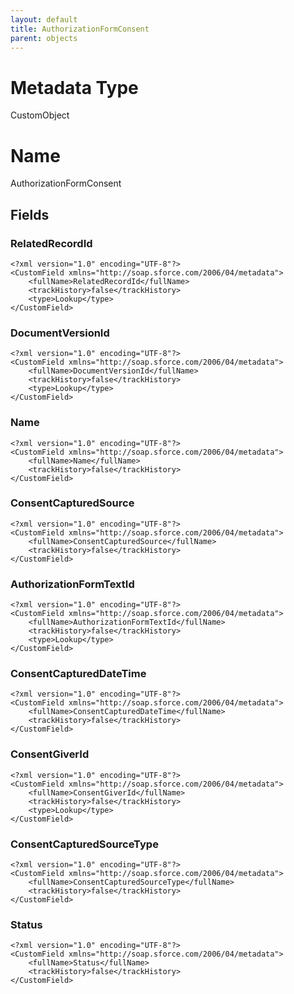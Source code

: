 ```yaml
---
layout: default
title: AuthorizationFormConsent
parent: objects
---
```

# Metadata Type
CustomObject

# Name
AuthorizationFormConsent
## Fields
### RelatedRecordId

```
<?xml version="1.0" encoding="UTF-8"?>
<CustomField xmlns="http://soap.sforce.com/2006/04/metadata">
    <fullName>RelatedRecordId</fullName>
    <trackHistory>false</trackHistory>
    <type>Lookup</type>
</CustomField>
```
### DocumentVersionId

```
<?xml version="1.0" encoding="UTF-8"?>
<CustomField xmlns="http://soap.sforce.com/2006/04/metadata">
    <fullName>DocumentVersionId</fullName>
    <trackHistory>false</trackHistory>
    <type>Lookup</type>
</CustomField>
```
### Name

```
<?xml version="1.0" encoding="UTF-8"?>
<CustomField xmlns="http://soap.sforce.com/2006/04/metadata">
    <fullName>Name</fullName>
    <trackHistory>false</trackHistory>
</CustomField>
```
### ConsentCapturedSource

```
<?xml version="1.0" encoding="UTF-8"?>
<CustomField xmlns="http://soap.sforce.com/2006/04/metadata">
    <fullName>ConsentCapturedSource</fullName>
    <trackHistory>false</trackHistory>
</CustomField>
```
### AuthorizationFormTextId

```
<?xml version="1.0" encoding="UTF-8"?>
<CustomField xmlns="http://soap.sforce.com/2006/04/metadata">
    <fullName>AuthorizationFormTextId</fullName>
    <trackHistory>false</trackHistory>
    <type>Lookup</type>
</CustomField>
```
### ConsentCapturedDateTime

```
<?xml version="1.0" encoding="UTF-8"?>
<CustomField xmlns="http://soap.sforce.com/2006/04/metadata">
    <fullName>ConsentCapturedDateTime</fullName>
    <trackHistory>false</trackHistory>
</CustomField>
```
### ConsentGiverId

```
<?xml version="1.0" encoding="UTF-8"?>
<CustomField xmlns="http://soap.sforce.com/2006/04/metadata">
    <fullName>ConsentGiverId</fullName>
    <trackHistory>false</trackHistory>
    <type>Lookup</type>
</CustomField>
```
### ConsentCapturedSourceType

```
<?xml version="1.0" encoding="UTF-8"?>
<CustomField xmlns="http://soap.sforce.com/2006/04/metadata">
    <fullName>ConsentCapturedSourceType</fullName>
    <trackHistory>false</trackHistory>
</CustomField>
```
### Status

```
<?xml version="1.0" encoding="UTF-8"?>
<CustomField xmlns="http://soap.sforce.com/2006/04/metadata">
    <fullName>Status</fullName>
    <trackHistory>false</trackHistory>
</CustomField>
```
